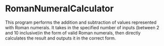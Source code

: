 # RomanNumeralCalculator
This program performs the addition and subtraction of values represented with Roman numerals. It takes in the specified number of inputs (between 2 and 10 inclusive)in the form of valid Roman numerals, then directly calculates the result and outputs it in the correct form.

